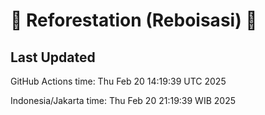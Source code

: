 
# 🌳 Reforestation (Reboisasi) 🌲

## Last Updated

GitHub Actions time: Thu Feb 20 14:19:39 UTC 2025

Indonesia/Jakarta time: Thu Feb 20 21:19:39 WIB 2025
